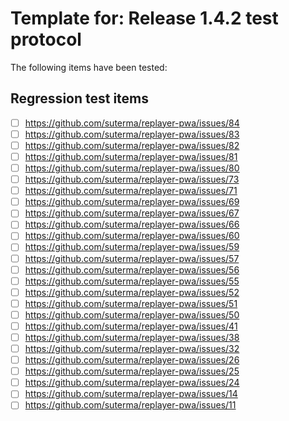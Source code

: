 # Template for: Release 1.4.2 test protocol

The following items have been tested:

## Regression test items

- [ ] https://github.com/suterma/replayer-pwa/issues/84
- [ ] https://github.com/suterma/replayer-pwa/issues/83
- [ ] https://github.com/suterma/replayer-pwa/issues/82
- [ ] https://github.com/suterma/replayer-pwa/issues/81
- [ ] https://github.com/suterma/replayer-pwa/issues/80
- [ ] https://github.com/suterma/replayer-pwa/issues/73
- [ ] https://github.com/suterma/replayer-pwa/issues/71
- [ ] https://github.com/suterma/replayer-pwa/issues/69
- [ ] https://github.com/suterma/replayer-pwa/issues/67
- [ ] https://github.com/suterma/replayer-pwa/issues/66
- [ ] https://github.com/suterma/replayer-pwa/issues/60
- [ ] https://github.com/suterma/replayer-pwa/issues/59
- [ ] https://github.com/suterma/replayer-pwa/issues/57
- [ ] https://github.com/suterma/replayer-pwa/issues/56
- [ ] https://github.com/suterma/replayer-pwa/issues/55
- [ ] https://github.com/suterma/replayer-pwa/issues/52
- [ ] https://github.com/suterma/replayer-pwa/issues/51
- [ ] https://github.com/suterma/replayer-pwa/issues/50
- [ ] https://github.com/suterma/replayer-pwa/issues/41
- [ ] https://github.com/suterma/replayer-pwa/issues/38
- [ ] https://github.com/suterma/replayer-pwa/issues/32
- [ ] https://github.com/suterma/replayer-pwa/issues/26
- [ ] https://github.com/suterma/replayer-pwa/issues/25
- [ ] https://github.com/suterma/replayer-pwa/issues/24
- [ ] https://github.com/suterma/replayer-pwa/issues/14
- [ ] https://github.com/suterma/replayer-pwa/issues/11